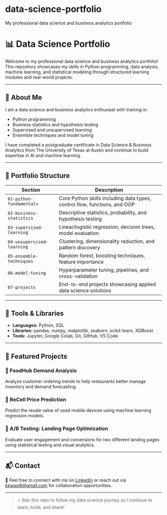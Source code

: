 # data-science-portfolio
My professional data science and business analytics portfolio


# 📊 Data Science Portfolio

Welcome to my professional data science and business analytics portfolio!  
This repository showcases my skills in Python programming, data analysis, machine learning, and statistical modeling through structured learning modules and real-world projects.

---

## 🧠 About Me

I am a data science and business analytics enthusiast with training in:
- Python programming
- Business statistics and hypothesis testing
- Supervised and unsupervised learning
- Ensemble techniques and model tuning

I have completed a postgraduate certificate in Data Science & Business Analytics from The University of Texas at Austin and continue to build expertise in AI and machine learning.

---

## 📁 Portfolio Structure

| Section | Description |
|--------|-------------|
| `01-python-fundamentals` | Core Python skills including data types, control flow, functions, and OOP |
| `02-business-statistics` | Descriptive statistics, probability, and hypothesis testing |
| `03-supervised-learning` | Linear/logistic regression, decision trees, model evaluation |
| `04-unsupervised-learning` | Clustering, dimensionality reduction, and pattern discovery |
| `05-ensemble-techniques` | Random forest, boosting techniques, feature importance |
| `06-model-tuning` | Hyperparameter tuning, pipelines, and cross-validation |
| `07-projects` | End-to-end projects showcasing applied data science solutions |

---

## 🚀 Tools & Libraries

- **Languages:** Python, SQL
- **Libraries:** pandas, numpy, matplotlib, seaborn, scikit-learn, XGBoost
- **Tools:** Jupyter, Google Colab, Git, GitHub, VS Code

---

## 📌 Featured Projects

### 🥡 FoodHub Demand Analysis
Analyze customer ordering trends to help restaurants better manage inventory and demand forecasting.

### 📱 ReCell Price Prediction
Predict the resale value of used mobile devices using machine learning regression models.

### 🧪 A/B Testing: Landing Page Optimization
Evaluate user engagement and conversions for two different landing pages using statistical testing and visual analytics.

---

## 📬 Contact

📧 Feel free to connect with me on [LinkedIn](https://www.linkedin.com/in/kwasi-nsiah-72269461/) or reach out via kkwasi6@gmail.com for collaboration opportunities.

---

> ⭐ Star this repo to follow my data science journey as I continue to learn, build, and share!

